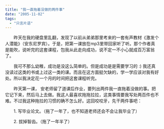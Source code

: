 ```yaml
---
title: "我一直拖着没做的两件事"
date: "2005-11-02"
tags: 
  - "只言片语"
---
```


　　昨天在我的硬盘里乱翻，发现了以前从弟弟那里考来的一套有声教材《激发个人潜能》（安东尼罗宾）。于是，把第一课放在mp3里带回家听了听。那个作者真是能吹，说听完的这套课程，包我从此走向成功，说不定一不小心就成百万富翁了。

　　我可不那么幼稚，成功是没这么简单的。但是成功是是需要学习的 :) 我还真没读过这类的书或上过这一类的课。而且在这方面挺欠缺的，学一学应该对我有好处。所以我决定花一个月的时间把这套课程听完。

　　昨天第一课， 安老师留了道课后作业，要列出两件我一直拖着没做的事。把它记下来，然后马上去做。我这人最喜欢拖拖拉拉，这类事情要我写处两百件也不难。不过我这种拖拉的习惯的确不怎么好。这回咬咬牙，先干两件事吧：

　　1. 写毕业论文。（拖了一年了，也不知道老师还会不会让我毕业了）

　　2. 拔掉智齿。（拖了一年半了）
